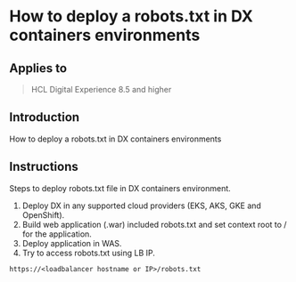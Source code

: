 # How to deploy a robots.txt in DX containers environments

## Applies to

> HCL Digital Experience 8.5 and higher

## Introduction

How to deploy a robots.txt in DX containers environments

## Instructions

Steps to deploy robots.txt file in DX containers environment.

1) Deploy DX in any supported cloud providers (EKS, AKS, GKE and OpenShift).  
2) Build web application (.war) included robots.txt and set context root to / for the application.  
3) Deploy application in WAS.  
4) Try to access robots.txt using LB IP.  

 `https://<loadbalancer hostname or IP>/robots.txt`
